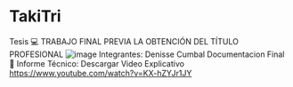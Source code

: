 # TakiTri

Tesis 💻
TRABAJO FINAL PREVIA LA OBTENCIÓN DEL TÍTULO PROFESIONAL
![image](https://user-images.githubusercontent.com/65981417/184259333-41c21f1f-7e18-4057-bb9b-eaa6e6f0ded1.png)
Integrantes: 
Denisse Cumbal 
Documentacion Final 📕
Informe Técnico: Descargar
Video Explicativo
https://www.youtube.com/watch?v=KX-hZYJr1JY
